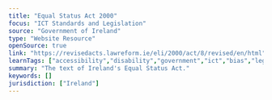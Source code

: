 ```yaml
---
title: "Equal Status Act 2000"
focus: "ICT Standards and Legislation"
source: "Government of Ireland"
type: "Website Resource"
openSource: true
link: "https://revisedacts.lawreform.ie/eli/2000/act/8/revised/en/html"
learnTags: ["accessibility","disability","government","ict","bias","legislationAndLaw","rights","fairness"]
summary: "The text of Ireland's Equal Status Act."
keywords: []
jurisdiction: ["Ireland"]
---
```

